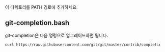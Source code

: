 이 디렉토리를 PATH 경로에 추가하세요.

## git-completion.bash

git-completion은 다음 명령으로 업그레이드하면 됩니다.

```bash
curl https://raw.githubusercontent.com/git/git/master/contrib/completion/git-completion.bash > ./git-completion.bash
```

